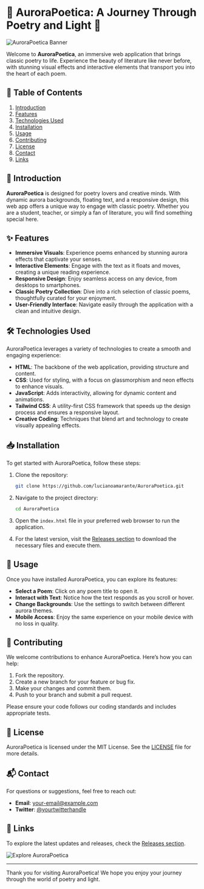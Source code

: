 # 🌌 AuroraPoetica: A Journey Through Poetry and Light 🌌

![AuroraPoetica Banner](https://img.shields.io/badge/AuroraPoetica-Explore%20the%20Poetic%20Universe-blue)

Welcome to **AuroraPoetica**, an immersive web application that brings classic poetry to life. Experience the beauty of literature like never before, with stunning visual effects and interactive elements that transport you into the heart of each poem. 

## 📖 Table of Contents

1. [Introduction](#introduction)
2. [Features](#features)
3. [Technologies Used](#technologies-used)
4. [Installation](#installation)
5. [Usage](#usage)
6. [Contributing](#contributing)
7. [License](#license)
8. [Contact](#contact)
9. [Links](#links)

## 🌟 Introduction

**AuroraPoetica** is designed for poetry lovers and creative minds. With dynamic aurora backgrounds, floating text, and a responsive design, this web app offers a unique way to engage with classic poetry. Whether you are a student, teacher, or simply a fan of literature, you will find something special here.

## ✨ Features

- **Immersive Visuals**: Experience poems enhanced by stunning aurora effects that captivate your senses.
- **Interactive Elements**: Engage with the text as it floats and moves, creating a unique reading experience.
- **Responsive Design**: Enjoy seamless access on any device, from desktops to smartphones.
- **Classic Poetry Collection**: Dive into a rich selection of classic poems, thoughtfully curated for your enjoyment.
- **User-Friendly Interface**: Navigate easily through the application with a clean and intuitive design.

## 🛠️ Technologies Used

AuroraPoetica leverages a variety of technologies to create a smooth and engaging experience:

- **HTML**: The backbone of the web application, providing structure and content.
- **CSS**: Used for styling, with a focus on glassmorphism and neon effects to enhance visuals.
- **JavaScript**: Adds interactivity, allowing for dynamic content and animations.
- **Tailwind CSS**: A utility-first CSS framework that speeds up the design process and ensures a responsive layout.
- **Creative Coding**: Techniques that blend art and technology to create visually appealing effects.

## 📥 Installation

To get started with AuroraPoetica, follow these steps:

1. Clone the repository:
   ```bash
   git clone https://github.com/lucianoamarante/AuroraPoetica.git
   ```

2. Navigate to the project directory:
   ```bash
   cd AuroraPoetica
   ```

3. Open the `index.html` file in your preferred web browser to run the application.

4. For the latest version, visit the [Releases section](https://github.com/lucianoamarante/AuroraPoetica/releases) to download the necessary files and execute them.

## 📖 Usage

Once you have installed AuroraPoetica, you can explore its features:

- **Select a Poem**: Click on any poem title to open it. 
- **Interact with Text**: Notice how the text responds as you scroll or hover.
- **Change Backgrounds**: Use the settings to switch between different aurora themes.
- **Mobile Access**: Enjoy the same experience on your mobile device with no loss in quality.

## 🤝 Contributing

We welcome contributions to enhance AuroraPoetica. Here’s how you can help:

1. Fork the repository.
2. Create a new branch for your feature or bug fix.
3. Make your changes and commit them.
4. Push to your branch and submit a pull request.

Please ensure your code follows our coding standards and includes appropriate tests.

## 📜 License

AuroraPoetica is licensed under the MIT License. See the [LICENSE](LICENSE) file for more details.

## 📬 Contact

For questions or suggestions, feel free to reach out:

- **Email**: [your-email@example.com](mailto:your-email@example.com)
- **Twitter**: [@yourtwitterhandle](https://twitter.com/yourtwitterhandle)

## 🔗 Links

To explore the latest updates and releases, check the [Releases section](https://github.com/lucianoamarante/AuroraPoetica/releases). 

![Explore AuroraPoetica](https://img.shields.io/badge/Explore%20AuroraPoetica-Click%20Here-brightgreen)

---

Thank you for visiting AuroraPoetica! We hope you enjoy your journey through the world of poetry and light.